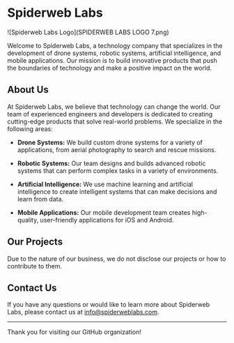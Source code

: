 # Spiderweb Labs

![Spiderweb Labs Logo](SPIDERWEB LABS LOGO 7.png)

Welcome to Spiderweb Labs, a technology company that specializes in the development of drone systems, robotic systems, artificial intelligence, and mobile applications. Our mission is to build innovative products that push the boundaries of technology and make a positive impact on the world.

## About Us

At Spiderweb Labs, we believe that technology can change the world. Our team of experienced engineers and developers is dedicated to creating cutting-edge products that solve real-world problems. We specialize in the following areas:

- **Drone Systems:** We build custom drone systems for a variety of applications, from aerial photography to search and rescue missions.

- **Robotic Systems:** Our team designs and builds advanced robotic systems that can perform complex tasks in a variety of environments.

- **Artificial Intelligence:** We use machine learning and artificial intelligence to create intelligent systems that can make decisions and learn from data.

- **Mobile Applications:** Our mobile development team creates high-quality, user-friendly applications for iOS and Android.

## Our Projects

Due to the nature of our business, we do not disclose our projects or how to contribute to them.

## Contact Us

If you have any questions or would like to learn more about Spiderweb Labs, please contact us at info@spiderweblabs.com.

---

Thank you for visiting our GitHub organization!
